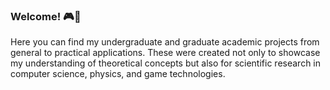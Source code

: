 ### Welcome! 🎮👋

Here you can find my undergraduate and graduate academic projects from general to practical applications. These were created not only to showcase my understanding of theoretical concepts but also for scientific research in computer science, physics, and game technologies.

